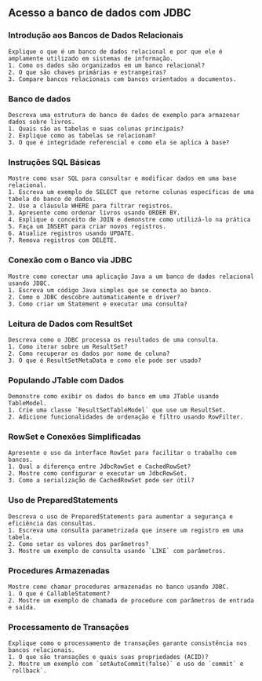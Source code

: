 ## Acesso a banco de dados com JDBC

### Introdução aos Bancos de Dados Relacionais

```
Explique o que é um banco de dados relacional e por que ele é amplamente utilizado em sistemas de informação.
1. Como os dados são organizados em um banco relacional?
2. O que são chaves primárias e estrangeiras?
3. Compare bancos relacionais com bancos orientados a documentos.
```

### Banco de dados

```
Descreva uma estrutura de banco de dados de exemplo para armazenar dados sobre livros.
1. Quais são as tabelas e suas colunas principais?
2. Explique como as tabelas se relacionam?
3. O que é integridade referencial e como ela se aplica à base?
```

### Instruções SQL Básicas

```
Mostre como usar SQL para consultar e modificar dados em uma base relacional.
1. Escreva um exemplo de SELECT que retorne colunas específicas de uma tabela do banco de dados.
2. Use a cláusula WHERE para filtrar registros.
3. Apresente como ordenar livros usando ORDER BY.
4. Explique o conceito de JOIN e demonstre como utilizá-lo na prática
5. Faça um INSERT para criar novos registros.
6. Atualize registros usando UPDATE.
7. Remova registros com DELETE.
```

### Conexão com o Banco via JDBC

```
Mostre como conectar uma aplicação Java a um banco de dados relacional usando JDBC.
1. Escreva um código Java simples que se conecta ao banco.
2. Como o JDBC descobre automaticamente o driver?
3. Como criar um Statement e executar uma consulta?
```

### Leitura de Dados com ResultSet

```
Descreva como o JDBC processa os resultados de uma consulta.
1. Como iterar sobre um ResultSet?
2. Como recuperar os dados por nome de coluna?
3. O que é ResultSetMetaData e como ele pode ser usado?
```

### Populando JTable com Dados

```
Demonstre como exibir os dados do banco em uma JTable usando TableModel.
1. Crie uma classe `ResultSetTableModel` que use um ResultSet.
2. Adicione funcionalidades de ordenação e filtro usando RowFilter.
```

### RowSet e Conexões Simplificadas

```
Apresente o uso da interface RowSet para facilitar o trabalho com bancos.
1. Qual a diferença entre JdbcRowSet e CachedRowSet?
2. Mostre como configurar e executar um JdbcRowSet.
3. Como a serialização de CachedRowSet pode ser útil?
```

### Uso de PreparedStatements

```
Descreva o uso de PreparedStatements para aumentar a segurança e eficiência das consultas.
1. Escreva uma consulta parametrizada que insere um registro em uma tabela.
2. Como setar os valores dos parâmetros?
3. Mostre um exemplo de consulta usando `LIKE` com parâmetros.
```

### Procedures Armazenadas

```
Mostre como chamar procedures armazenadas no banco usando JDBC.
1. O que é CallableStatement?
2. Mostre um exemplo de chamada de procedure com parâmetros de entrada e saída.
```

### Processamento de Transações

```
Explique como o processamento de transações garante consistência nos bancos relacionais.
1. O que são transações e quais suas propriedades (ACID)?
2. Mostre um exemplo com `setAutoCommit(false)` e uso de `commit` e `rollback`.
```